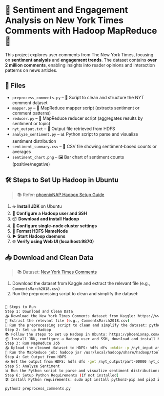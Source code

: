 # 🗽 Sentiment and Engagement Analysis on New York Times Comments with Hadoop MapReduce 💬

This project explores user comments from The New York Times, focusing on **sentiment analysis** and **engagement trends**. The dataset contains **over 2 million comments**, enabling insights into reader opinions and interaction patterns on news articles.

## 📂 Files

- `preprocess_comments.py` – 🧹 Script to clean and structure the NYT comment dataset
- `mapper.py` – 🔄 MapReduce mapper script (extracts sentiment or comment patterns)
- `reducer.py` – 🔢 MapReduce reducer script (aggregates results by sentiment or topic)
- `nyt_output.txt` – 📄 Output file retrieved from HDFS
- `analyze_sentiment.py` – 📊 Python script to parse and visualize sentiment distribution
- `sentiment_summary.csv` – 📑 CSV file showing sentiment-based counts or averages
- `sentiment_chart.png` – 🖼️ Bar chart of sentiment counts (positive/negative)

## 🛠️ Steps to Set Up Hadoop in Ubuntu

> 📚 Refer: [phoenixNAP Hadoop Setup Guide](https://phoenixnap.com/kb/install-hadoop-ubuntu)  

1. ☕ **Install JDK** on Ubuntu
2. 🔐 **Configure a Hadoop user and SSH**
3. 📦 **Download and install Hadoop**
4. 🔧 **Configure single-node cluster settings**
5. 💾 **Format HDFS NameNode**
6. ▶️ **Start Hadoop daemons**
7. 🌐 **Verify using Web UI (localhost:9870)**

## 📥 Download and Clean Data

> 📚 Dataset: [New York Times Comments](https://www.kaggle.com/datasets/aashita/nyt-comments)

1. Download the dataset from Kaggle and extract the relevant file (e.g., `CommentsMarch2018.csv`)
2. Run the preprocessing script to clean and simplify the dataset:
```bash

🚀 Steps to Run
Step 1: Download and Clean Data
📥 Download the New York Times Comments dataset from Kaggle: https://www.kaggle.com/datasets/aashita/nyt-comments
📁 Extract the relevant file (e.g., CommentsMarch2018.csv)
🔄 Run the preprocessing script to clean and simplify the dataset: python3 preprocess_comments.py
Step 2: Set up Hadoop
📚 Follow the steps to set up Hadoop in Ubuntu: https://phoenixnap.com/kb/install-hadoop-ubuntu
📦 Install JDK, configure a Hadoop user and SSH, download and install Hadoop, configure single-node cluster settings, format HDFS NameNode, and start Hadoop daemons
Step 3: Run MapReduce Job
📤 Upload the cleaned dataset to HDFS: hdfs dfs -mkdir -p /nyt_input and hdfs dfs -put CommentsMarch2018.csv /nyt_input/
🏃 Run the MapReduce job: hadoop jar /usr/local/hadoop/share/hadoop/tools/lib/hadoop-streaming-*.jar -input /nyt_input/CommentsMarch2018.csv -output /nyt_output -mapper mapper.py -reducer reducer.py
Step 4: Get Output from HDFS
📥 Get the output from HDFS: hdfs dfs -get /nyt_output/part-00000 nyt_output.txt
Step 5: Analyze Sentiment
📊 Run the Python script to parse and visualize sentiment distribution: python3 analyze_sentiment.py
Step 6: Setup Python Requirements (If not installed)
🛠️ Install Python requirements: sudo apt install python3-pip and pip3 install --user pandas matplotlib

python3 preprocess_comments.py
